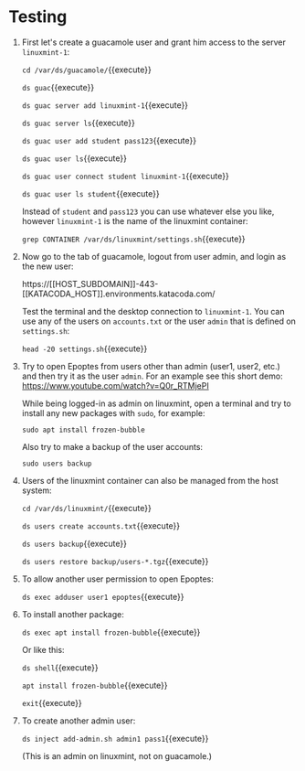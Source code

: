 # Testing

1. First let's create a guacamole user and grant him access to the
   server `linuxmint-1`:
   
   `cd /var/ds/guacamole/`{{execute}}

   `ds guac`{{execute}}

   `ds guac server add linuxmint-1`{{execute}}

   `ds guac server ls`{{execute}}

   `ds guac user add student pass123`{{execute}}

   `ds guac user ls`{{execute}}

   `ds guac user connect student linuxmint-1`{{execute}}

   `ds guac user ls student`{{execute}}
   
   Instead of `student` and `pass123` you can use whatever else you
   like, however `linuxmint-1` is the name of the linuxmint container:
   
   `grep CONTAINER /var/ds/linuxmint/settings.sh`{{execute}}

2. Now go to the tab of guacamole, logout from user admin, and login
   as the new user:

   https://[[HOST_SUBDOMAIN]]-443-[[KATACODA_HOST]].environments.katacoda.com/

   Test the terminal and the desktop connection to `linuxmint-1`.  You
   can use any of the users on `accounts.txt` or the user `admin` that
   is defined on `settings.sh`:
   
   `head -20 settings.sh`{{execute}}

3. Try to open Epoptes from users other than admin (user1, user2,
   etc.)  and then try it as the user `admin`. For an example see this
   short demo: https://www.youtube.com/watch?v=Q0r_RTMjePI
   
   While being logged-in as admin on linuxmint, open a terminal and
   try to install any new packages with `sudo`, for example:
   
   `sudo apt install frozen-bubble`
   
   Also try to make a backup of the user accounts:
   
   `sudo users backup`

4. Users of the linuxmint container can also be managed from the host
   system:

   `cd /var/ds/linuxmint/`{{execute}}
   
   `ds users create accounts.txt`{{execute}}
   
   `ds users backup`{{execute}}
   
   `ds users restore backup/users-*.tgz`{{execute}}
   
5. To allow another user permission to open Epoptes:
   
   `ds exec adduser user1 epoptes`{{execute}}
   
6. To install another package:
   
   `ds exec apt install frozen-bubble`{{execute}}
   
   Or like this:
   
   `ds shell`{{execute}}
   
   `apt install frozen-bubble`{{execute}}
   
   `exit`{{execute}}
   
7. To create another admin user:
   
   `ds inject add-admin.sh admin1 pass1`{{execute}}
   
   (This is an admin on linuxmint, not on guacamole.)

